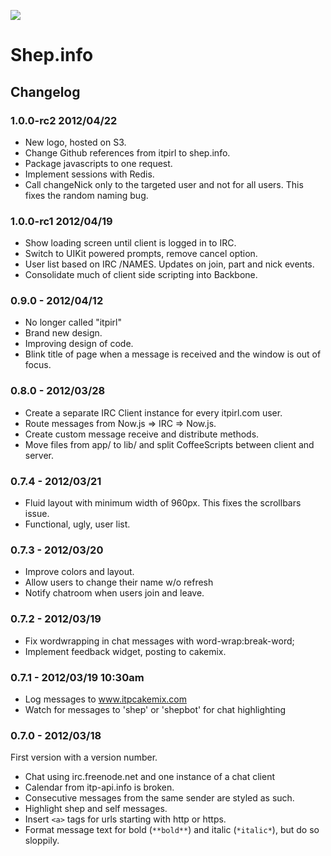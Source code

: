 ![](http://shep.info.s3.amazonaws.com/shep.jpg)

# Shep.info

## Changelog

### 1.0.0-rc2 2012/04/22

- New logo, hosted on S3.
- Change Github references from itpirl to shep.info.
- Package javascripts to one request.
- Implement sessions with Redis.
- Call changeNick only to the targeted user and not for all users. This fixes
  the random naming bug.

### 1.0.0-rc1 2012/04/19

- Show loading screen until client is logged in to IRC.
- Switch to UIKit powered prompts, remove cancel option.
- User list based on IRC /NAMES. Updates on join, part and nick events.
- Consolidate much of client side scripting into Backbone.

### 0.9.0 - 2012/04/12

- No longer called "itpirl"
- Brand new design.
- Improving design of code.
- Blink title of page when a message is received and the window is out of focus.

### 0.8.0 - 2012/03/28

- Create a separate IRC Client instance for every itpirl.com user.
- Route messages from Now.js => IRC => Now.js.
- Create custom message receive and distribute methods.
- Move files from app/ to lib/ and split CoffeeScripts between client and server.

### 0.7.4 - 2012/03/21

- Fluid layout with minimum width of 960px. This fixes the scrollbars issue.
- Functional, ugly, user list.

### 0.7.3 - 2012/03/20

- Improve colors and layout.
- Allow users to change their name w/o refresh
- Notify chatroom when users join and leave.

### 0.7.2 - 2012/03/19

- Fix wordwrapping in chat messages with word-wrap:break-word;
- Implement feedback widget, posting to cakemix.

### 0.7.1 - 2012/03/19 10:30am

- Log messages to www.itpcakemix.com
- Watch for messages to 'shep' or 'shepbot' for chat highlighting

### 0.7.0 - 2012/03/18

First version with a version number.

- Chat using irc.freenode.net and one instance of a chat client
- Calendar from itp-api.info is broken.
- Consecutive messages from the same sender are styled as such.
- Highlight shep and self messages.
- Insert `<a>` tags for urls starting with http or https.
- Format message text for bold (`**bold**`) and italic (`*italic*`), but do so sloppily.